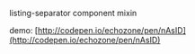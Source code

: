 listing-separator component mixin

demo:
[http://codepen.io/echozone/pen/nAsID](http://codepen.io/echozone/pen/nAsID)
